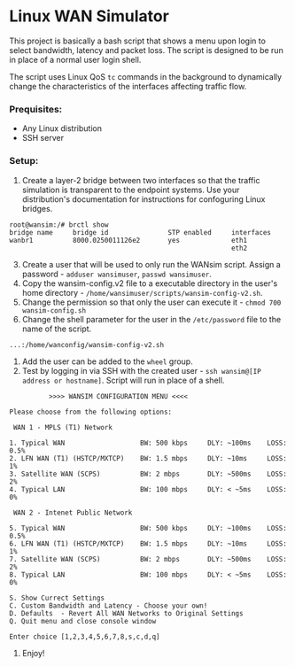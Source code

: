 # Linux WAN Simulator

This project is basically a bash script that shows a menu upon login to select bandwidth, latency and packet loss. The script is designed to be run in place of a normal user login shell. 

The script uses Linux QoS `tc` commands in the background to dynamically change the characteristics of the interfaces affecting traffic flow.

### Prequisites:
- Any Linux distribution
- SSH server

### Setup:
1. Create a layer-2 bridge between two interfaces so that the traffic simulation is transparent to the endpoint systems. Use your distribution's documentation for instructions for confoguring Linux bridges.
  ```
  root@wansim:/# brctl show
  bridge name     bridge id               STP enabled     interfaces
  wanbr1          8000.0250011126e2       yes             eth1
                                                          eth2
   ```                                                     
3. Create a user that will be used to only run the WANsim script. Assign a password - `adduser wansimuser`, `passwd wansimuser`.
4. Copy the wansim-config.v2 file to a executable directory in the user's home directory - `/home/wansimuser/scripts/wansim-config-v2.sh`.
5. Change the permission so that only the user can execute it - `chmod 700 wansim-config.sh`
6. Change the shell parameter for the user in the `/etc/password` file to the name of the script.
  ```
  ...:/home/wanconfig/wansim-config-v2.sh
  ```
1. Add the user can be added to the `wheel` group.
1. Test by logging in via SSH with the created user - `ssh wansim@[IP address or hostname]`. Script will run in place of a shell.
```
          >>>> WANSIM CONFIGURATION MENU <<<<

Please choose from the following options:

 WAN 1 - MPLS (T1) Network

1. Typical WAN                   BW: 500 kbps     DLY: ~100ms    LOSS: 0.5%
2. LFN WAN (T1) (HSTCP/MXTCP)    BW: 1.5 mbps     DLY: ~10ms     LOSS: 1%
3. Satellite WAN (SCPS)          BW: 2 mbps       DLY: ~500ms    LOSS: 2%
4. Typical LAN                   BW: 100 mbps     DLY: < ~5ms    LOSS: 0%

 WAN 2 - Intenet Public Network

5. Typical WAN                   BW: 500 kbps     DLY: ~100ms    LOSS: 0.5%
6. LFN WAN (T1) (HSTCP/MXTCP)    BW: 1.5 mbps     DLY: ~10ms     LOSS: 1%
7. Satellite WAN (SCPS)          BW: 2 mbps       DLY: ~500ms    LOSS: 2%
8. Typical LAN                   BW: 100 mbps     DLY: < ~5ms    LOSS: 0%

S. Show Currect Settings
C. Custom Bandwidth and Latency - Choose your own!
D. Defaults  - Revert All WAN Networks to Original Settings
Q. Quit menu and close console window

Enter choice [1,2,3,4,5,6,7,8,s,c,d,q]
```
1. Enjoy!
